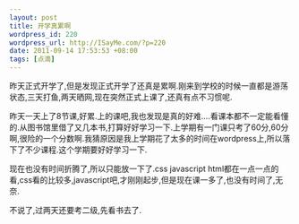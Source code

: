 ```yaml
--- 
layout: post
title: 开学真累啊
wordpress_id: 220
wordpress_url: http://ISayMe.com/?p=220
date: 2011-09-14 17:53:53 +08:00
tags: [点滴]
---
```

昨天正式开学了,但是发现正式开学了还真是累啊.刚来到学校的时候一直都是游荡状态,三天打鱼,两天晒网,现在突然正式上课了,还真有点不习惯呢.

昨天一天上了8节课,好累.上的课吧,我也发现是真的好难....看课本都不一定能看懂的.从图书馆里借了又几本书,打算好好学习一下.上学期有一门课只考了60分,60分啊,很险的一个分数啊.我猜原因是我上学期花了太多的时间在wordpress上,所以落下了不少课程.这个学期要好好学习一下.

现在也没有时间折腾了,所以只能放一下了.css javascript html都在一点一点的看,css看的比较多,javascript吧,才刚刚起步,但是现在课一多了,也没有时间了,无奈.

不说了,过两天还要考二级,先看书去了.
